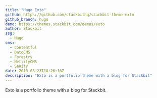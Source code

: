 ```yaml
---
title: "Hugo Exto"
github: https://github.com/stackbithq/stackbit-theme-exto
github_branch: hugo
demo: https://themes.stackbit.com/demos/exto
author: Stackbit
ssg:
  - Hugo
cms:
  - Contentful
  - DatoCMS
  - Forestry
  - NetlifyCMS
  - Sanity
date: 2019-05-23T18:26:16Z
description: "Exto is a portfolio theme with a blog for Stackbit"
---
```


Exto is a portfolio theme with a blog for Stackbit.